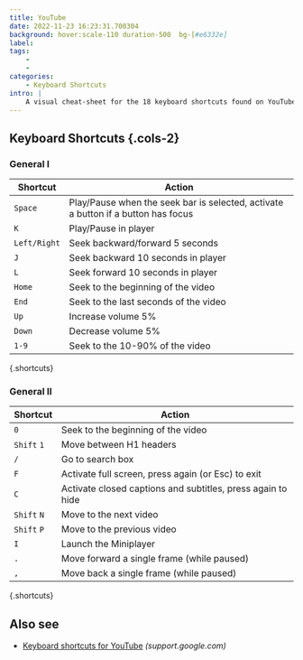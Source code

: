 ```yaml
---
title: YouTube
date: 2022-11-23 16:23:31.700304
background: hover:scale-110 duration-500  bg-[#e6332e]
label: 
tags: 
    - 
    - 
categories:
    - Keyboard Shortcuts
intro: |
    A visual cheat-sheet for the 18 keyboard shortcuts found on YouTube.com
---
```




Keyboard Shortcuts {.cols-2}
------------------



### General I

Shortcut | Action
---|---
`Space`  | Play/Pause when the seek bar is selected, activate a button if a button has focus
`K`  | Play/Pause in player
`Left/Right`  | Seek backward/forward 5 seconds
`J`  | Seek backward 10 seconds in player
`L`  | Seek forward 10 seconds in player
`Home`  | Seek to the beginning of the video
`End`  | Seek to the last seconds of the video
`Up`  | Increase volume 5%
`Down`  | Decrease volume 5%
`1-9`  | Seek to the 10-90% of the video
{.shortcuts}




### General II

Shortcut | Action
---|---
`0`  | Seek to the beginning of the video
`Shift` `1`  | Move between H1 headers
`/`  | Go to search box
`F`  | Activate full screen, press again (or Esc) to exit
`C`  | Activate closed captions and subtitles, press again to hide
`Shift` `N`  | Move to the next video
`Shift` `P`  | Move to the previous video
`I`  | Launch the Miniplayer
`.`  | Move forward a single frame (while paused)
`,`  | Move back a single frame (while paused)
{.shortcuts}



Also see
--------
- [Keyboard shortcuts for YouTube](https://support.google.com/youtube/answer/7631406?hl=en) _(support.google.com)_
